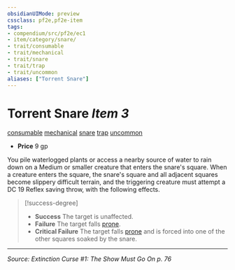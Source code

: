 ```yaml
---
obsidianUIMode: preview
cssclass: pf2e,pf2e-item
tags:
- compendium/src/pf2e/ec1
- item/category/snare/
- trait/consumable
- trait/mechanical
- trait/snare
- trait/trap
- trait/uncommon
aliases: ["Torrent Snare"]
---
```

# Torrent Snare *Item 3*  
[consumable](rules/traits/consumable.md "Consumable Item Trait")  [mechanical](rules/traits/mechanical.md "Mechanical Hazard Trait")  [snare](rules/traits/snare.md "Snare Item Trait")  [trap](rules/traits/trap.md "Trap Hazard Trait")  [uncommon](rules/traits/uncommon.md "Uncommon Rarity Trait")  

- **Price** 9 gp

You pile waterlogged plants or access a nearby source of water to rain down on a Medium or smaller creature that enters the snare's square. When a creature enters the square, the snare's square and all adjacent squares become slippery difficult terrain, and the triggering creature must attempt a DC 19 Reflex saving throw, with the following effects.

> [!success-degree] 
> - **Success** The target is unaffected.
> - **Failure** The target falls [prone](rules/conditions.md#Prone).
> - **Critical Failure** The target falls [prone](rules/conditions.md#Prone) and is forced into one of the other squares soaked by the snare.


---
*Source: Extinction Curse #1: The Show Must Go On p. 76*